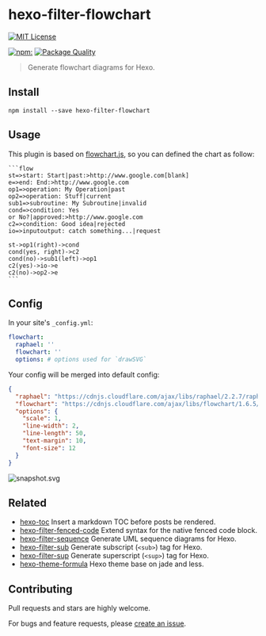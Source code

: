 # hexo-filter-flowchart

[![MIT License](https://img.shields.io/badge/license-MIT_License-green.svg?style=flat-square)](https://github.com/bubkoo/hexo-filter-flowchart/blob/master/LICENSE)

[![npm:](https://img.shields.io/npm/v/hexo-filter-flowchart.svg?style=flat-square)](https://www.npmjs.com/packages/hexo-filter-flowchart)
[![Package Quality](http://npm.packagequality.com/shield/hexo-filter-flowchart.svg)](http://packagequality.com/#?package=hexo-filter-flowchart)

> Generate flowchart diagrams for Hexo.

## Install

```
npm install --save hexo-filter-flowchart
```

## Usage

This plugin is based on [flowchart.js](https://github.com/adrai/flowchart.js), so you can defined the chart as follow: 

    ```flow
    st=>start: Start|past:>http://www.google.com[blank]
    e=>end: End:>http://www.google.com
    op1=>operation: My Operation|past
    op2=>operation: Stuff|current
    sub1=>subroutine: My Subroutine|invalid
    cond=>condition: Yes
    or No?|approved:>http://www.google.com
    c2=>condition: Good idea|rejected
    io=>inputoutput: catch something...|request
    
    st->op1(right)->cond
    cond(yes, right)->c2
    cond(no)->sub1(left)->op1
    c2(yes)->io->e
    c2(no)->op2->e
    ```

## Config

In your site's `_config.yml`:

```yaml
flowchart:
  raphael: ''   
  flowchart: ''
  options: # options used for `drawSVG`
```

Your config will be merged into default config:

```json
{
  "raphael": "https://cdnjs.cloudflare.com/ajax/libs/raphael/2.2.7/raphael.min.js",
  "flowchart": "https://cdnjs.cloudflare.com/ajax/libs/flowchart/1.6.5/flowchart.min.js",
  "options": {
    "scale": 1,
    "line-width": 2,
    "line-length": 50,
    "text-margin": 10,
    "font-size": 12
  }
}
```

![snapshot.svg](https://cdn.rawgit.com/bubkoo/hexo-filter-flowchart/master/snapshot.svg)

## Related

- [hexo-toc](https://github.com/bubkoo/hexo-toc) Insert a markdown TOC before posts be rendered.
- [hexo-filter-fenced-code](https://github.com/bubkoo/hexo-filter-fenced-code) Extend syntax for the native fenced code block.
- [hexo-filter-sequence](https://github.com/bubkoo/hexo-filter-sequence) Generate UML sequence diagrams for Hexo.
- [hexo-filter-sub](https://github.com/bubkoo/hexo-filter-sub) Generate subscript (`<sub>`) tag for Hexo.
- [hexo-filter-sup](https://github.com/bubkoo/hexo-filter-sup) Generate superscript (`<sup>`) tag for Hexo.
- [hexo-theme-formula](https://github.com/bubkoo/hexo-theme-formula) Hexo theme base on jade and less. 

## Contributing

Pull requests and stars are highly welcome.

For bugs and feature requests, please [create an issue](https://github.com/bubkoo/hexo-filter-flowchart/issues/new).
